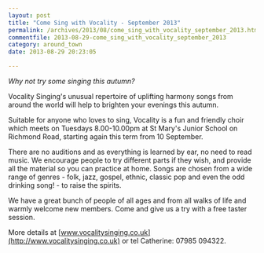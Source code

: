 ```yaml
---
layout: post
title: "Come Sing with Vocality - September 2013"
permalink: /archives/2013/08/come_sing_with_vocality_september_2013.html
commentfile: 2013-08-29-come_sing_with_vocality_september_2013
category: around_town
date: 2013-08-29 20:23:05

---
```


*Why not try some singing this autumn?*

Vocality Singing's unusual repertoire of uplifting harmony songs from around the world will help to brighten your evenings this autumn.

Suitable for anyone who loves to sing, Vocality is a fun and friendly choir which meets on Tuesdays 8.00-10.00pm at St Mary's Junior School on Richmond Road, starting again this term from 10 September.

There are no auditions and as everything is learned by ear, no need to read music. We encourage people to try different parts if they wish, and provide all the material so you can practice at home. Songs are chosen from a wide range of genres - folk, jazz, gospel, ethnic, classic pop and even the odd drinking song! - to raise the spirits.

We have a great bunch of people of all ages and from all walks of life and warmly welcome new members. Come and give us a try with a free taster session.

More details at [www.vocalitysinging.co.uk](http://www.vocalitysinging.co.uk) or tel Catherine: 07985 094322.

